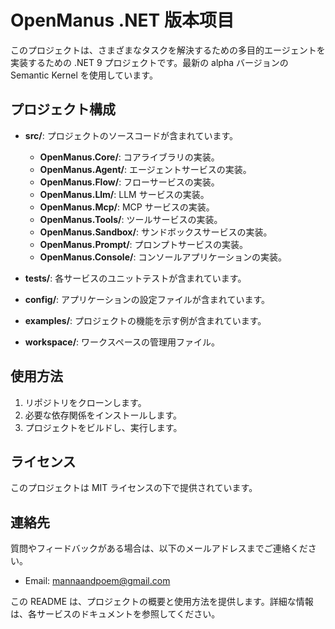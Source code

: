 # OpenManus .NET 版本项目

このプロジェクトは、さまざまなタスクを解決するための多目的エージェントを実装するための .NET 9 プロジェクトです。最新の alpha バージョンの Semantic Kernel を使用しています。

## プロジェクト構成

- **src/**: プロジェクトのソースコードが含まれています。
  - **OpenManus.Core/**: コアライブラリの実装。
  - **OpenManus.Agent/**: エージェントサービスの実装。
  - **OpenManus.Flow/**: フローサービスの実装。
  - **OpenManus.Llm/**: LLM サービスの実装。
  - **OpenManus.Mcp/**: MCP サービスの実装。
  - **OpenManus.Tools/**: ツールサービスの実装。
  - **OpenManus.Sandbox/**: サンドボックスサービスの実装。
  - **OpenManus.Prompt/**: プロンプトサービスの実装。
  - **OpenManus.Console/**: コンソールアプリケーションの実装。

- **tests/**: 各サービスのユニットテストが含まれています。

- **config/**: アプリケーションの設定ファイルが含まれています。

- **examples/**: プロジェクトの機能を示す例が含まれています。

- **workspace/**: ワークスペースの管理用ファイル。

## 使用方法

1. リポジトリをクローンします。
2. 必要な依存関係をインストールします。
3. プロジェクトをビルドし、実行します。

## ライセンス

このプロジェクトは MIT ライセンスの下で提供されています。

## 連絡先

質問やフィードバックがある場合は、以下のメールアドレスまでご連絡ください。

- Email: mannaandpoem@gmail.com

この README は、プロジェクトの概要と使用方法を提供します。詳細な情報は、各サービスのドキュメントを参照してください。
